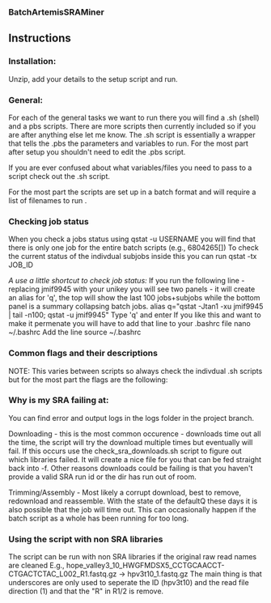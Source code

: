 ### BatchArtemisSRAMiner

## Instructions 

### Installation:

Unzip, add your details to the setup script and run.

### General:

For each of the general tasks we want to run there you will find a .sh (shell) and a pbs scripts. There are more scripts then currently included so if you are after anything else let me know. The .sh script is essentially a wrapper that tells the .pbs the parameters and variables to run. For the most part after setup you shouldn't need to edit the .pbs script. 

If you are ever confused about what variables/files you need to pass to a script check out the .sh script. 

For the most part the scripts are set up in a batch format and will require a list of filenames to run .

### Checking job status
When you check a jobs status using qstat -u USERNAME you will find that there is only one job for the entire batch scripts (e.g., 6804265[])
To check the current status of the indivdual subjobs inside this you can run qstat -tx JOB_ID

*A use a little shortcut to check job status:*
If you run the following line - replacing jmif9945 with your unikey you will see two panels - it will create an alias for 'q', the top will show the last 100 jobs+subjobs while the bottom panel is a summary collapsing batch jobs. 
alias q="qstat -Jtan1 -xu jmif9945 | tail -n100; qstat -u jmif9945"
Type 'q' and enter
If you like this and want to make it permenate you will have to add that line to your .bashrc file
nano ~/.bashrc
Add the line
source ~/.bashrc

### Common flags and their descriptions
NOTE: This varies between scripts so always check the indivdual .sh scripts but for the most part the flags are the following:



### Why is my SRA failing at:

You can find error and output logs in the logs folder in the project branch. 

Downloading - 
    this is the most common occurence - downloads time out all the time, the script will try the download multiple times but eventually will fail. If this occurs use the check_sra_downloads.sh script to figure out which libraries failed. It will create a nice file for you that can be fed straight back into -f. 
    Other reasons downloads could be failing is that you haven't provide a valid SRA run id or the dir has run out of room. 

Trimming/Assembly - 
    Most likely a corrupt download, best to remove, redownload and reassemble. With the state of the defaultQ these days it is also possible that the job will time out. This can occasionally happen if the batch script as a whole has been running for too long. 

### Using the script with non SRA libraries
The script can be run with non SRA libraries if the original raw read names are cleaned
E.g., hope_valley3_10_HWGFMDSX5_CCTGCAACCT-CTGACTCTAC_L002_R1.fastq.gz -> hpv3t10_1.fastq.gz
The main thing is that underscores are only used to seperate the ID (hpv3t10) and the read file direction (1) and that the "R" in R1/2 is remove. 

